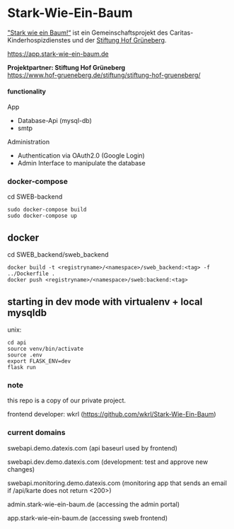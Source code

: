 # Stark-Wie-Ein-Baum

["Stark wie ein Baum!“](https://www.hof-grueneberg.de/Stiftung/Stiftung-hof-grueneberg/#c1669) ist ein Gemeinschaftsprojekt des Caritas-Kinderhospizdienstes und der [Stiftung Hof Grüneberg](https://www.hof-grueneberg.de/stiftung/stiftung-hof-grueneberg/).

https://app.stark-wie-ein-baum.de


**Projektpartner: Stiftung Hof Grüneberg**<br>
https://www.hof-grueneberg.de/stiftung/stiftung-hof-grueneberg/

#### functionality
App
- Database-Api (mysql-db)
- smtp

Administration
- Authentication via OAuth2.0 (Google Login)
- Admin Interface to manipulate the database

### docker-compose
cd SWEB-backend
```
sudo docker-compose build
sudo docker-compose up
```


## docker
cd SWEB_backend/sweb_backend

```
docker build -t <registryname>/<namespace>/sweb_backend:<tag> -f ../Dockerfile .
docker push <registryname>/<namespace>/sweb:backend:<tag>
```

## starting in dev mode with virtualenv + local mysqldb
unix:

```
cd api
source venv/bin/activate
source .env
export FLASK_ENV=dev
flask run
```

### note
this repo is a copy of our private project.

frontend developer: wkrl (https://github.com/wkrl/Stark-Wie-Ein-Baum)


### current domains

swebapi.demo.datexis.com (api baseurl used by frontend)

swebapi.dev.demo.datexis.com (development: test and approve new changes)

swebapi.monitoring.demo.datexis.com (monitoring app that sends an email if /api/karte does not return <200>)


admin.stark-wie-ein-baum.de (accessing the admin portal)

app.stark-wie-ein-baum.de (accessing sweb frontend)
